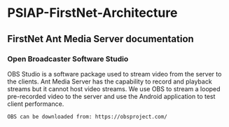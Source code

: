 # PSIAP-FirstNet-Architecture
## FirstNet Ant Media Server documentation


### Open Broadcaster Software Studio 
OBS Studio is a software package used to stream video from the server to the clients.  Ant Media Server has the capability to record and playback streams but it cannot host video streams.  We use OBS to stream a looped pre-recorded video to the server and use the Android application to test client performance.  

    OBS can be downloaded from: https://obsproject.com/


